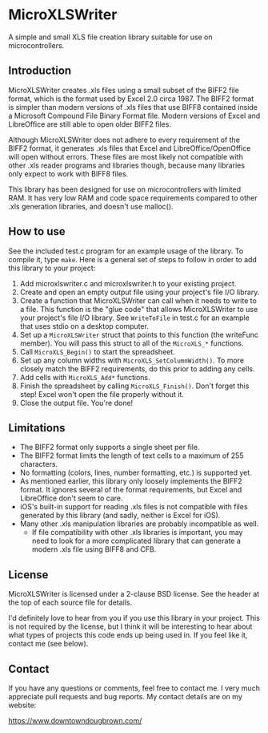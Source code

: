 # MicroXLSWriter

A simple and small XLS file creation library suitable for use on microcontrollers.

## Introduction

MicroXLSWriter creates .xls files using a small subset of the BIFF2 file format, which is the format used by Excel 2.0 circa 1987. The BIFF2 format is simpler than modern versions of .xls files that use BIFF8 contained inside a Microsoft Compound File Binary Format file. Modern versions of Excel and LibreOffice are still able to open older BIFF2 files.

Although MicroXLSWriter does not adhere to every requirement of the BIFF2 format, it generates .xls files that Excel and LibreOffice/OpenOffice will open without errors. These files are most likely not compatible with other .xls reader programs and libraries though, because many libraries only expect to work with BIFF8 files.

This library has been designed for use on microcontrollers with limited RAM. It has very low RAM and code space requirements compared to other .xls generation libraries, and doesn't use malloc().

## How to use

See the included test.c program for an example usage of the library. To compile it, type `make`. Here is a general set of steps to follow in order to add this library to your project:

1. Add microxlswriter.c and microxlswriter.h to your existing project.
2. Create and open an empty output file using your project's file I/O library.
3. Create a function that MicroXLSWriter can call when it needs to write to a file. This function is the "glue code" that allows MicroXLSWriter to use your project's file I/O library. See `WriteToFile` in test.c for an example that uses stdio on a desktop computer.
4. Set up a `MicroXLSWriter` struct that points to this function (the writeFunc member). You will pass this struct to all of the `MicroXLS_*` functions.
5. Call `MicroXLS_Begin()` to start the spreadsheet.
6. Set up any column widths with `MicroXLS_SetColumnWidth()`. To more closely match the BIFF2 requirements, do this prior to adding any cells.
7. Add cells with `MicroXLS_Add*` functions.
8. Finish the spreadsheet by calling `MicroXLS_Finish()`. Don't forget this step! Excel won't open the file properly without it.
9. Close the output file. You're done!

## Limitations

- The BIFF2 format only supports a single sheet per file.
- The BIFF2 format limits the length of text cells to a maximum of 255 characters.
- No formatting (colors, lines, number formatting, etc.) is supported yet.
- As mentioned earlier, this library only loosely implements the BIFF2 format. It ignores several of the format requirements, but Excel and LibreOffice don't seem to care.
- iOS's built-in support for reading .xls files is not compatible with files generated by this library (and sadly, neither is Excel for iOS).
- Many other .xls manipulation libraries are probably incompatible as well.
  - If file compatibility with other .xls libraries is important, you may need to look for a more complicated library that can generate a modern .xls file using BIFF8 and CFB.

## License

MicroXLSWriter is licensed under a 2-clause BSD license. See the header at the top of each source file for details.

I'd definitely love to hear from you if you use this library in your project. This is not required by the license, but I think it will be interesting to hear about what types of projects this code ends up being used in. If you feel like it, contact me (see below).

## Contact

If you have any questions or comments, feel free to contact me. I very much appreciate pull requests and bug reports. My contact details are on my website:

https://www.downtowndougbrown.com/
